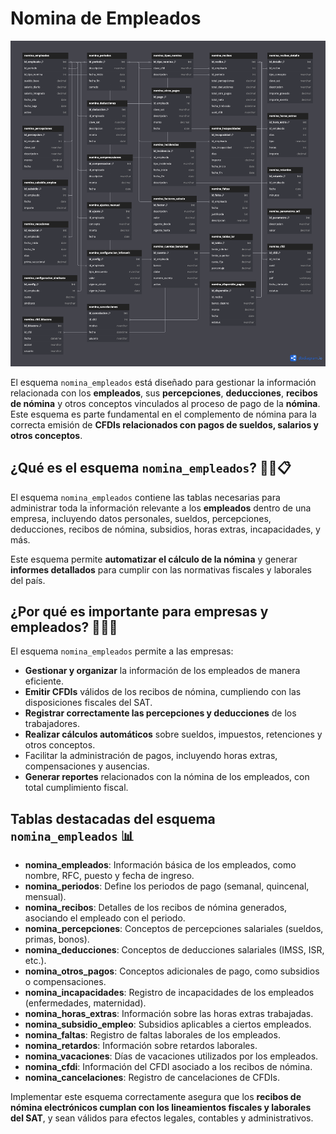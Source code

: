 # Nomina de Empleados

![Diagrama entidad relacion del schema nomina empleados](./diagrams//nomina_empleados.png)


El esquema `nomina_empleados` está diseñado para gestionar la información relacionada con los **empleados**, sus **percepciones**, **deducciones**, **recibos de nómina** y otros conceptos vinculados al proceso de pago de la **nómina**. Este esquema es parte fundamental en el complemento de nómina para la correcta emisión de **CFDIs relacionados con pagos de sueldos, salarios y otros conceptos**.

## ¿Qué es el esquema `nomina_empleados`? 👨‍💼📋

El esquema `nomina_empleados` contiene las tablas necesarias para administrar toda la información relevante a los **empleados** dentro de una empresa, incluyendo datos personales, sueldos, percepciones, deducciones, recibos de nómina, subsidios, horas extras, incapacidades, y más.

Este esquema permite **automatizar el cálculo de la nómina** y generar **informes detallados** para cumplir con las normativas fiscales y laborales del país.

## ¿Por qué es importante para empresas y empleados? 🏢👷‍♀️

El esquema `nomina_empleados` permite a las empresas:

- **Gestionar y organizar** la información de los empleados de manera eficiente.
- **Emitir CFDIs** válidos de los recibos de nómina, cumpliendo con las disposiciones fiscales del SAT.
- **Registrar correctamente las percepciones y deducciones** de los trabajadores.
- **Realizar cálculos automáticos** sobre sueldos, impuestos, retenciones y otros conceptos.
- Facilitar la administración de pagos, incluyendo horas extras, compensaciones y ausencias.
- **Generar reportes** relacionados con la nómina de los empleados, con total cumplimiento fiscal.

## Tablas destacadas del esquema `nomina_empleados` 📊

- **nomina_empleados**: Información básica de los empleados, como nombre, RFC, puesto y fecha de ingreso.
- **nomina_periodos**: Define los periodos de pago (semanal, quincenal, mensual).
- **nomina_recibos**: Detalles de los recibos de nómina generados, asociando el empleado con el periodo.
- **nomina_percepciones**: Conceptos de percepciones salariales (sueldos, primas, bonos).
- **nomina_deducciones**: Conceptos de deducciones salariales (IMSS, ISR, etc.).
- **nomina_otros_pagos**: Conceptos adicionales de pago, como subsidios o compensaciones.
- **nomina_incapacidades**: Registro de incapacidades de los empleados (enfermedades, maternidad).
- **nomina_horas_extras**: Información sobre las horas extras trabajadas.
- **nomina_subsidio_empleo**: Subsidios aplicables a ciertos empleados.
- **nomina_faltas**: Registro de faltas laborales de los empleados.
- **nomina_retardos**: Información sobre retardos laborales.
- **nomina_vacaciones**: Días de vacaciones utilizados por los empleados.
- **nomina_cfdi**: Información del CFDI asociado a los recibos de nómina.
- **nomina_cancelaciones**: Registro de cancelaciones de CFDIs.

Implementar este esquema correctamente asegura que los **recibos de nómina electrónicos cumplan con los lineamientos fiscales y laborales del SAT**, y sean válidos para efectos legales, contables y administrativos.
